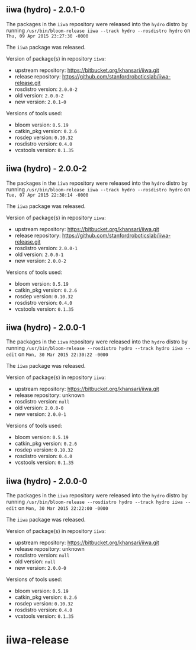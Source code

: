 ## iiwa (hydro) - 2.0.1-0

The packages in the `iiwa` repository were released into the `hydro` distro by running `/usr/bin/bloom-release iiwa --track hydro --rosdistro hydro` on `Thu, 09 Apr 2015 23:27:30 -0000`

The `iiwa` package was released.

Version of package(s) in repository `iiwa`:
- upstream repository: https://bitbucket.org/khansari/iiwa.git
- release repository: https://github.com/stanfordroboticslab/iiwa-release.git
- rosdistro version: `2.0.0-2`
- old version: `2.0.0-2`
- new version: `2.0.1-0`

Versions of tools used:
- bloom version: `0.5.19`
- catkin_pkg version: `0.2.6`
- rosdep version: `0.10.32`
- rosdistro version: `0.4.0`
- vcstools version: `0.1.35`


## iiwa (hydro) - 2.0.0-2

The packages in the `iiwa` repository were released into the `hydro` distro by running `/usr/bin/bloom-release iiwa --track hydro --rosdistro hydro` on `Tue, 07 Apr 2015 22:38:14 -0000`

The `iiwa` package was released.

Version of package(s) in repository `iiwa`:
- upstream repository: https://bitbucket.org/khansari/iiwa.git
- release repository: https://github.com/stanfordroboticslab/iiwa-release.git
- rosdistro version: `2.0.0-1`
- old version: `2.0.0-1`
- new version: `2.0.0-2`

Versions of tools used:
- bloom version: `0.5.19`
- catkin_pkg version: `0.2.6`
- rosdep version: `0.10.32`
- rosdistro version: `0.4.0`
- vcstools version: `0.1.35`


## iiwa (hydro) - 2.0.0-1

The packages in the `iiwa` repository were released into the `hydro` distro by running `/usr/bin/bloom-release --rosdistro hydro --track hydro iiwa --edit` on `Mon, 30 Mar 2015 22:30:22 -0000`

The `iiwa` package was released.

Version of package(s) in repository `iiwa`:
- upstream repository: https://bitbucket.org/khansari/iiwa.git
- release repository: unknown
- rosdistro version: `null`
- old version: `2.0.0-0`
- new version: `2.0.0-1`

Versions of tools used:
- bloom version: `0.5.19`
- catkin_pkg version: `0.2.6`
- rosdep version: `0.10.32`
- rosdistro version: `0.4.0`
- vcstools version: `0.1.35`


## iiwa (hydro) - 2.0.0-0

The packages in the `iiwa` repository were released into the `hydro` distro by running `/usr/bin/bloom-release --rosdistro hydro --track hydro iiwa --edit` on `Mon, 30 Mar 2015 22:22:00 -0000`

The `iiwa` package was released.

Version of package(s) in repository `iiwa`:
- upstream repository: https://bitbucket.org/khansari/iiwa.git
- release repository: unknown
- rosdistro version: `null`
- old version: `null`
- new version: `2.0.0-0`

Versions of tools used:
- bloom version: `0.5.19`
- catkin_pkg version: `0.2.6`
- rosdep version: `0.10.32`
- rosdistro version: `0.4.0`
- vcstools version: `0.1.35`


# iiwa-release
